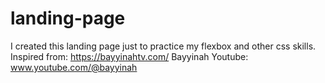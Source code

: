 # landing-page
I created this landing page just to practice my flexbox and other css skills.
Inspired from: https://bayyinahtv.com/
Bayyinah Youtube: www.youtube.com/@bayyinah
